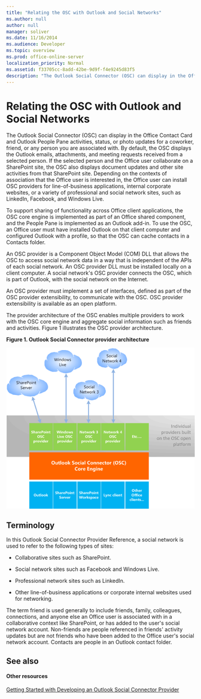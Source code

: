 ```yaml
---
title: "Relating the OSC with Outlook and Social Networks"
ms.author: null
author: null
manager: soliver
ms.date: 11/16/2014
ms.audience: Developer
ms.topic: overview
ms.prod: office-online-server
localization_priority: Normal
ms.assetid: f33705cc-8add-42be-9d9f-f4e9245d83f5
description: "The Outlook Social Connector (OSC) can display in the Office Contact Card and Outlook People Pane activities, status, or photo updates for a coworker, friend, or any person you are associated with. By default, the OSC displays the Outlook emails, attachments, and meeting requests received from a selected person. If the selected person and the Office user collaborate on a SharePoint site, the OSC also displays document updates and other site activities from that SharePoint site. Depending on the contexts of association that the Office user is interested in, the Office user can install OSC providers for line-of-business applications, internal corporate websites, or a variety of professional and social network sites, such as LinkedIn, Facebook, and Windows Live."
---
```


# Relating the OSC with Outlook and Social Networks

The Outlook Social Connector (OSC) can display in the Office Contact Card and Outlook People Pane activities, status, or photo updates for a coworker, friend, or any person you are associated with. By default, the OSC displays the Outlook emails, attachments, and meeting requests received from a selected person. If the selected person and the Office user collaborate on a SharePoint site, the OSC also displays document updates and other site activities from that SharePoint site. Depending on the contexts of association that the Office user is interested in, the Office user can install OSC providers for line-of-business applications, internal corporate websites, or a variety of professional and social network sites, such as LinkedIn, Facebook, and Windows Live.
  
To support sharing of functionality across Office client applications, the OSC core engine is implemented as part of an Office shared component, and the People Pane is implemented as an Outlook add-in. To use the OSC, an Office user must have installed Outlook on that client computer and configured Outlook with a profile, so that the OSC can cache contacts in a Contacts folder. 
  
An OSC provider is a Component Object Model (COM) DLL that allows the OSC to access social network data in a way that is independent of the APIs of each social network. An OSC provider DLL must be installed locally on a client computer. A social network's OSC provider connects the OSC, which is part of Outlook, with the social network on the Internet.
  
An OSC provider must implement a set of interfaces, defined as part of the OSC provider extensibility, to communicate with the OSC. OSC provider extensibility is available as an open platform.
  
The provider architecture of the OSC enables multiple providers to work with the OSC core engine and aggregate social information such as friends and activities. Figure 1 illustrates the OSC provider architecture.
  
**Figure 1. Outlook Social Connector provider architecture**

![Social networks, OSC providers, OSC, and Office](media/off15OSCRef_Architecture.gif)
  
## Terminology

In this Outlook Social Connector Provider Reference, a social network is used to refer to the following types of sites: 
  
- Collaborative sites such as SharePoint.
    
- Social network sites such as Facebook and Windows Live.
    
- Professional network sites such as LinkedIn.
    
- Other line-of-business applications or corporate internal websites used for networking.
    
The term friend is used generally to include friends, family, colleagues, connections, and anyone else an Office user is associated with in a collaborative context like SharePoint, or has added to the user's social network account. Non-friends are people referenced in friends' activity updates but are not friends who have been added to the Office user's social network account. Contacts are people in an Outlook contact folder. 
  
## See also

#### Other resources

[Getting Started with Developing an Outlook Social Connector Provider](getting-started-with-developing-an-outlook-social-connector-provider.md)

